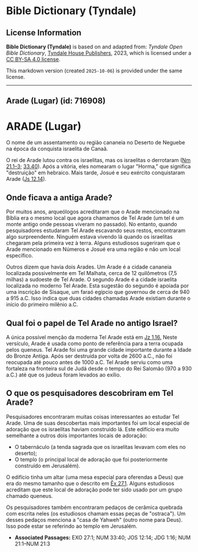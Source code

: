 # Bible Dictionary (Tyndale)

## License Information

**Bible Dictionary (Tyndale)** is based on and adapted from: _Tyndale Open Bible Dictionary_, [Tyndale House Publishers](https://tyndaleopenresources.com/), 2023, which is licensed under a [CC BY-SA 4.0 license](https://creativecommons.org/licenses/by-sa/4.0/legalcode.en).

This markdown version (created `2025-10-06`) is provided under the same license.



--------------------------------

## Arade (Lugar) (id: 716908)

ARADE (Lugar)
=============

O nome de um assentamento ou região cananeia no Deserto de Neguebe na época da conquista israelita de Canaã.

O rei de Arade lutou contra os israelitas, mas os israelitas o derrotaram ([Nm 21\.1–3](https://ref.ly/Num21:1-Num21:3); [33\.40](https://ref.ly/Num33:40)). Após a vitória, eles nomearam o lugar "Horma," que significa "destruição" em hebraico. Mais tarde, Josué e seu exército conquistaram Arade ([Js 12\.14](https://ref.ly/Josh12:14)).

Onde ficava a antiga Arade?
---------------------------

Por muitos anos, arqueólogos acreditaram que o Arade mencionado na Bíblia era o mesmo local que agora chamamos de Tel Arade (um tel é um monte antigo onde pessoas viveram no passado). No entanto, quando pesquisadores estudaram Tel Arade escavando seus restos, encontraram algo surpreendente. Ninguém estava vivendo lá quando os israelitas chegaram pela primeira vez à terra. Alguns estudiosos sugeriram que o Arade mencionado em Números e Josué era uma região e não um local específico.

Outros dizem que havia dois Arades. Um Arade é a cidade cananeia localizada possivelmente em Tel Malhata, cerca de 12 quilômetros (7,5 milhas) a sudoeste de Tel Arade. O segundo Arade é a cidade israelita localizada no moderno Tel Arade. Esta sugestão do segundo é apoiada por uma inscrição de Sisaque, um faraó egípcio que governou de cerca de 940 a 915 a.C. Isso indica que duas cidades chamadas Arade existiam durante o início do primeiro milênio a.C.

Qual foi o papel de Tel Arade no antigo Israel?
-----------------------------------------------

A única possível menção da moderna Tel Arade está em [Jz 1\.16\.](https://ref.ly/Judg1:16) Neste versículo, Arade é usada como ponto de referência para a terra ocupada pelos queneus. Tel Arade foi uma grande cidade importante durante a Idade do Bronze Antiga. Após ser destruída por volta de 2600 a.C., não foi reocupada até pouco antes de 1000 a.C. Tel Arade serviu como uma fortaleza na fronteira sul de Judá desde o tempo do Rei Salomão (970 a 930 a.C.) até que os judeus foram levados ao exílio.

O que os pesquisadores descobriram em Tel Arade?
------------------------------------------------

Pesquisadores encontraram muitas coisas interessantes ao estudar Tel Arade. Uma de suas descobertas mais importantes foi um local especial de adoração que os israelitas haviam construído lá. Este edifício era muito semelhante a outros dois importantes locais de adoração:

* O tabernáculo (a tenda sagrada que os israelitas levavam com eles no deserto);
* O templo (o principal local de adoração que foi posteriormente construído em Jerusalém).

O edifício tinha um altar (uma mesa especial para oferendas a Deus) que era do mesmo tamanho que o descrito em [Êx 27\.1](https://ref.ly/Exod27:1). Alguns estudiosos acreditam que este local de adoração pode ter sido usado por um grupo chamado queneus.

Os pesquisadores também encontraram pedaços de cerâmica quebrada com escrita neles (os estudiosos chamam essas peças de "ostraca"). Um desses pedaços menciona a "casa de Yahweh" (outro nome para Deus). Isso pode estar se referindo ao templo em Jerusalém.

* **Associated Passages:** EXO 27:1; NUM 33:40; JOS 12:14; JDG 1:16; NUM 21:1–NUM 21:3

